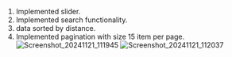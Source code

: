 1. Implemented slider.
2. Implemented search functionality.
3. data sorted by distance.
4. Implemented pagination with size 15 item per page.
   ![Screenshot_20241121_111945](https://github.com/user-attachments/assets/e3a9296d-5ab7-481b-a6e9-99f463a0afa0)
![Screenshot_20241121_112037](https://github.com/user-attachments/assets/fc734650-72ab-48bd-9317-ca4123a92833)
